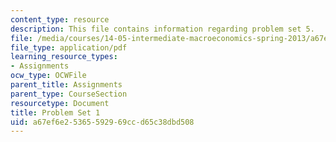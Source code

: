 ```yaml
---
content_type: resource
description: This file contains information regarding problem set 5.
file: /media/courses/14-05-intermediate-macroeconomics-spring-2013/a67ef6e25365592969ccd65c38dbd508_MIT14_05S13_pset5.pdf
file_type: application/pdf
learning_resource_types:
- Assignments
ocw_type: OCWFile
parent_title: Assignments
parent_type: CourseSection
resourcetype: Document
title: Problem Set 1
uid: a67ef6e2-5365-5929-69cc-d65c38dbd508
---
```

